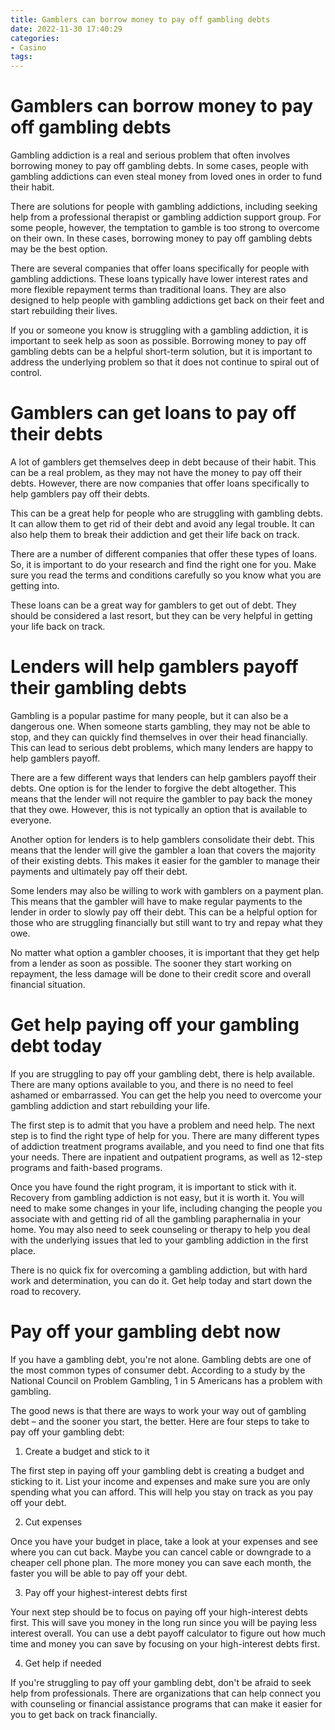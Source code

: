 ```yaml
---
title: Gamblers can borrow money to pay off gambling debts
date: 2022-11-30 17:40:29
categories:
- Casino
tags:
---
```



#  Gamblers can borrow money to pay off gambling debts

Gambling addiction is a real and serious problem that often involves borrowing money to pay off gambling debts. In some cases, people with gambling addictions can even steal money from loved ones in order to fund their habit.

There are solutions for people with gambling addictions, including seeking help from a professional therapist or gambling addiction support group. For some people, however, the temptation to gamble is too strong to overcome on their own. In these cases, borrowing money to pay off gambling debts may be the best option.

There are several companies that offer loans specifically for people with gambling addictions. These loans typically have lower interest rates and more flexible repayment terms than traditional loans. They are also designed to help people with gambling addictions get back on their feet and start rebuilding their lives.

If you or someone you know is struggling with a gambling addiction, it is important to seek help as soon as possible. Borrowing money to pay off gambling debts can be a helpful short-term solution, but it is important to address the underlying problem so that it does not continue to spiral out of control.

#  Gamblers can get loans to pay off their debts

A lot of gamblers get themselves deep in debt because of their habit. This can be a real problem, as they may not have the money to pay off their debts. However, there are now companies that offer loans specifically to help gamblers pay off their debts.

This can be a great help for people who are struggling with gambling debts. It can allow them to get rid of their debt and avoid any legal trouble. It can also help them to break their addiction and get their life back on track.

There are a number of different companies that offer these types of loans. So, it is important to do your research and find the right one for you. Make sure you read the terms and conditions carefully so you know what you are getting into.

These loans can be a great way for gamblers to get out of debt. They should be considered a last resort, but they can be very helpful in getting your life back on track.

#  Lenders will help gamblers payoff their gambling debts

Gambling is a popular pastime for many people, but it can also be a dangerous one. When someone starts gambling, they may not be able to stop, and they can quickly find themselves in over their head financially. This can lead to serious debt problems, which many lenders are happy to help gamblers payoff.

There are a few different ways that lenders can help gamblers payoff their debts. One option is for the lender to forgive the debt altogether. This means that the lender will not require the gambler to pay back the money that they owe. However, this is not typically an option that is available to everyone.

Another option for lenders is to help gamblers consolidate their debt. This means that the lender will give the gambler a loan that covers the majority of their existing debts. This makes it easier for the gambler to manage their payments and ultimately pay off their debt.

Some lenders may also be willing to work with gamblers on a payment plan. This means that the gambler will have to make regular payments to the lender in order to slowly pay off their debt. This can be a helpful option for those who are struggling financially but still want to try and repay what they owe.

No matter what option a gambler chooses, it is important that they get help from a lender as soon as possible. The sooner they start working on repayment, the less damage will be done to their credit score and overall financial situation.

#  Get help paying off your gambling debt today

If you are struggling to pay off your gambling debt, there is help available. There are many options available to you, and there is no need to feel ashamed or embarrassed. You can get the help you need to overcome your gambling addiction and start rebuilding your life.

The first step is to admit that you have a problem and need help. The next step is to find the right type of help for you. There are many different types of addiction treatment programs available, and you need to find one that fits your needs. There are inpatient and outpatient programs, as well as 12-step programs and faith-based programs.

Once you have found the right program, it is important to stick with it. Recovery from gambling addiction is not easy, but it is worth it. You will need to make some changes in your life, including changing the people you associate with and getting rid of all the gambling paraphernalia in your home. You may also need to seek counseling or therapy to help you deal with the underlying issues that led to your gambling addiction in the first place.

There is no quick fix for overcoming a gambling addiction, but with hard work and determination, you can do it. Get help today and start down the road to recovery.

#  Pay off your gambling debt now

If you have a gambling debt, you're not alone. Gambling debts are one of the most common types of consumer debt. According to a study by the National Council on Problem Gambling, 1 in 5 Americans has a problem with gambling.

The good news is that there are ways to work your way out of gambling debt – and the sooner you start, the better. Here are four steps to take to pay off your gambling debt:

1. Create a budget and stick to it

The first step in paying off your gambling debt is creating a budget and sticking to it. List your income and expenses and make sure you are only spending what you can afford. This will help you stay on track as you pay off your debt.

2. Cut expenses

Once you have your budget in place, take a look at your expenses and see where you can cut back. Maybe you can cancel cable or downgrade to a cheaper cell phone plan. The more money you can save each month, the faster you will be able to pay off your debt.

3. Pay off your highest-interest debts first

Your next step should be to focus on paying off your high-interest debts first. This will save you money in the long run since you will be paying less interest overall. You can use a debt payoff calculator to figure out how much time and money you can save by focusing on your high-interest debts first.

4. Get help if needed

If you're struggling to pay off your gambling debt, don't be afraid to seek help from professionals. There are organizations that can help connect you with counseling or financial assistance programs that can make it easier for you to get back on track financially.